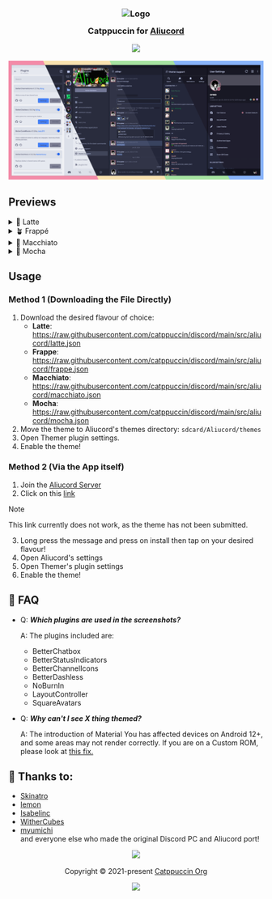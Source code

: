 <h3 align="center">
	<img src="https://raw.githubusercontent.com/catppuccin/catppuccin/main/assets/logos/exports/1544x1544_circle.png" width="100" alt="Logo"/><br/>
	<img src="https://raw.githubusercontent.com/catppuccin/catppuccin/main/assets/misc/transparent.png" height="30" width="0px"/>
	Catppuccin for <a href="https://github.com/Aliucord/Aliucord">Aliucord</a>
	<img src="https://raw.githubusercontent.com/catppuccin/catppuccin/main/assets/misc/transparent.png" height="30" width="0px"/>
</h3>

<p align="center">
    <a href="https://github.com/catppuccin/discord/issues?q=is%3Aissue+is%3Aopen+label%3AAliucord"><img src="https://img.shields.io/github/issues/catppuccin/aliucord?colorA=363a4f&colorB=f5a97f&style=for-the-badge"></a>
</p>

<p align="center">
  <img src="assets/aliucord/preview.webp"/>
</p>

## Previews

<details>
<summary>🌻 Latte</summary>
<img src="assets/aliucord/latte.webp"/>
</details>
<details>
<summary>🪴 Frappé</summary>
<img src="assets/aliucord/frappe.webp"/>
</details>
<details>
<summary>🌺 Macchiato</summary>
<img src="assets/aliucord/macchiato.webp"/>
</details>
<details>
<summary>🌿 Mocha</summary>
<img src="assets/aliucord/mocha.webp"/>
</details>

## Usage

### Method 1 (Downloading the File Directly)
1. Download the desired flavour of choice:
	- **Latte**: https://raw.githubusercontent.com/catppuccin/discord/main/src/aliucord/latte.json
	- **Frappe**: https://raw.githubusercontent.com/catppuccin/discord/main/src/aliucord/frappe.json
	- **Macchiato**: https://raw.githubusercontent.com/catppuccin/discord/main/src/aliucord/macchiato.json
	- **Mocha**:  https://raw.githubusercontent.com/catppuccin/discord/main/src/aliucord/mocha.json
2. Move the theme to Aliucord's themes directory: `sdcard/Aliucord/themes`
3. Open Themer plugin settings.
4. Enable the theme!

### Method 2 (Via the App itself)
1. Join the [Aliucord Server](https://discord.com/invite/EsNDvBaHVU)
2. Click on this [link](https://discord.com/channels/811255666990907402/824357609778708580/1020200793338548304)
> [!NOTE]
> This link currently does not work, as the theme has not been submitted.
3. Long press the message and press on install then tap on your desired flavour!
4. Open Aliucord's settings
5. Open Themer's plugin settings
6. Enable the theme!

## 🙋 FAQ 

- Q: **_Which plugins are used in the screenshots?_**

  A: The plugins included are:
  	- BetterChatbox
  	- BetterStatusIndicators
  	- BetterChannelIcons
  	- BetterDashless
  	- NoBurnIn
  	- LayoutController
  	- SquareAvatars


- Q: **_Why can't I see X thing themed?_** 
  
  A: The introduction of Material You has affected devices on Android 12+, and some areas may not render correctly. If you are on a Custom ROM, please look at [this fix.](https://rentry.co/ThemerFixer)

## 💝 Thanks to:

- [Skinatro](https://github.com/skinatro)
- [lemon](https://github.com/andreasgrafen)
- [Isabelinc](https://github.com/Isabelincorp)
- [WitherCubes](https://github.com/WitherCubes) 
- [myumichi](https://github.com/myumichi) <br>
and everyone else who made the original Discord PC and Aliucord port!
&nbsp;

<p align="center"><img src="https://raw.githubusercontent.com/catppuccin/catppuccin/main/assets/footers/gray0_ctp_on_line.svg?sanitize=true" /></p>
<p align="center">Copyright &copy; 2021-present <a href="https://github.com/catppuccin" target="_blank">Catppuccin Org</a>
<p align="center"><a href="https://github.com/catppuccin/catppuccin/blob/main/LICENSE"><img src="https://img.shields.io/static/v1.svg?style=for-the-badge&label=License&message=MIT&logoColor=d9e0ee&colorA=363a4f&colorB=b7bdf8"/></a></p>
